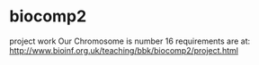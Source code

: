 # biocomp2
project work
Our Chromosome is number 16
requirements are at: http://www.bioinf.org.uk/teaching/bbk/biocomp2/project.html



